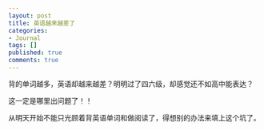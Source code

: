 ```yaml
---
layout: post
title: 英语越来越差了
categories:
- Journal
tags: []
published: true
comments: true
---
```

<p><p>背的单词越多，英语却越来越差？明明过了四六级，却感觉还不如高中能表达？</p><p>这一定是哪里出问题了！！</p><p>从明天开始不能只光顾着背英语单词和做阅读了，得想别的办法来填上这个坑了。</p></p>

